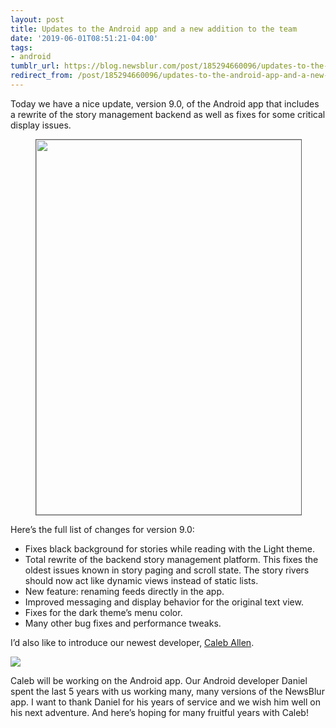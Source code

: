 ```yaml
---
layout: post
title: Updates to the Android app and a new addition to the team
date: '2019-06-01T08:51:21-04:00'
tags:
- android
tumblr_url: https://blog.newsblur.com/post/185294660096/updates-to-the-android-app-and-a-new-addition-to
redirect_from: /post/185294660096/updates-to-the-android-app-and-a-new-addition-to/
---
```

Today we have a nice update, version 9.0, of the Android app that includes a rewrite of the story management backend as well as fixes for some critical display issues.

<figure class="tmblr-full" data-orig-height="1920" data-orig-width="1080" data-orig-src="https://s3.amazonaws.com/static.newsblur.com/blog/android-9.png"><img width="600" style="width: 600px; margin: 0 auto;border:1px solid #606060" data-orig-height="1920" data-orig-width="1080" src="https://s3.amazonaws.com/static.newsblur.com/blog/android-9.png"></figure>

Here’s the full list of changes for version 9.0:

- Fixes black background for stories while reading with the Light theme.
- Total rewrite of the backend story management platform. This fixes the oldest issues known in story paging and scroll state. The story rivers should now act like dynamic views instead of static lists.
- New feature: renaming feeds directly in the app.
- Improved messaging and display behavior for the original text view.
- Fixes for the dark theme’s menu color.
- Many other bug fixes and performance tweaks.

I’d also like to introduce our newest developer, [Caleb Allen](https://github.com/caleb-allen).

![](https://s3.amazonaws.com/static.newsblur.com/blog/caleb-allen.jpeg)

Caleb will be working on the Android app. Our Android developer Daniel spent the last 5 years with us working many, many versions of the NewsBlur app. I want to thank Daniel for his years of service and we wish him well on his next adventure. And here’s hoping for many fruitful years with Caleb!

